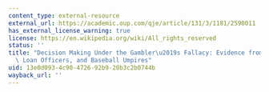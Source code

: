 ```yaml
---
content_type: external-resource
external_url: https://academic.oup.com/qje/article/131/3/1181/2590011
has_external_license_warning: true
license: https://en.wikipedia.org/wiki/All_rights_reserved
status: ''
title: "Decision Making Under the Gambler\u2019s Fallacy: Evidence from Asylum Judges,\
  \ Loan Officers, and Baseball Umpires"
uid: 13e0d093-4c90-4726-92b9-20b3c2b0744b
wayback_url: ''
---
```

